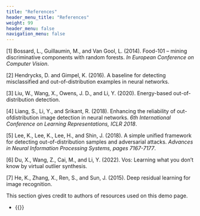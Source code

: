 ```yaml
---
title: "References"
header_menu_title: "References"
weight: 99
header_menu: false
navigation_menu: false
---
```


[1] Bossard, L., Guillaumin, M., and Van Gool, L. (2014). Food-101 – mining discriminative components with random forests. *In European Conference on Computer Vision*.

[2] Hendrycks, D. and Gimpel, K. (2016). A baseline for detecting misclassified and out-of-distribution examples in neural networks.

[3] Liu, W., Wang, X., Owens, J. D., and Li, Y. (2020). Energy-based out-of-distribution detection.

[4] Liang, S., Li, Y., and Srikant, R. (2018). Enhancing the reliability of out-ofdistribution image detection in neural networks. *6th International Conference on Learning Representations, ICLR 2018*.

[5] Lee, K., Lee, K., Lee, H., and Shin, J. (2018). A simple unified framework for detecting out-of-distribution samples and adversarial attacks. *Advances in Neural Information Processing Systems, pages 7167-7177*.

[6] Du, X., Wang, Z., Cai, M., and Li, Y. (2022). Vos: Learning what you don’t know by virtual outlier synthesis.

[7] He, K., Zhang, X., Ren, S., and Sun, J. (2015). Deep residual learning for image recognition.

This section gives credit to authors of resources used on this demo page.

- {{<extlink text="top-view-different-kind-vegetables" href="https://www.freepik.com/free-photo/top-view-different-kind-vegetables_4526399.htm" icon="fa fa-external-link">}}
